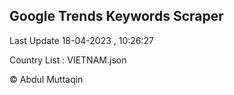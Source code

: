 

## Google Trends Keywords Scraper 
 
Last Update 18-04-2023 , 10:26:27

Country List :
VIETNAM.json



© Abdul Muttaqin 
